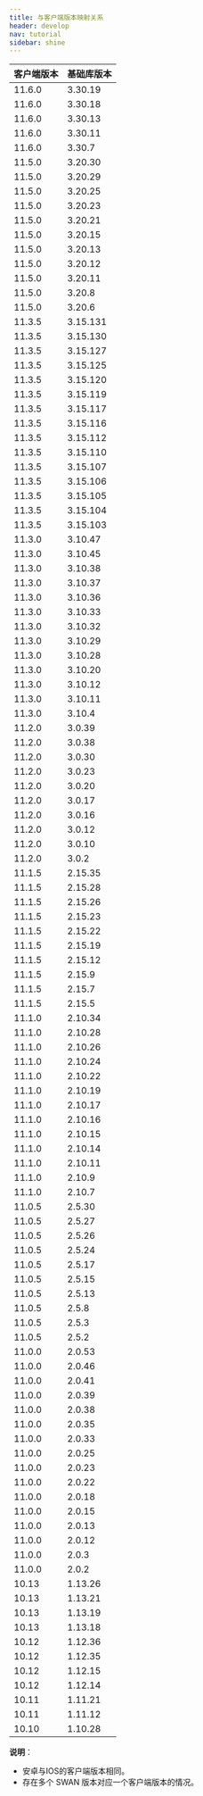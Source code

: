 ```yaml
---
title: 与客户端版本映射关系
header: develop
nav: tutorial
sidebar: shine
---
```


|客户端版本|基础库版本|
|---|---|
|11.6.0|3.30.19|
|11.6.0|3.30.18|
|11.6.0|3.30.13|
|11.6.0|3.30.11|
|11.6.0|3.30.7|
|11.5.0|3.20.30|
|11.5.0|3.20.29|
|11.5.0|3.20.25|
|11.5.0|3.20.23|
|11.5.0|3.20.21|
|11.5.0|3.20.15|
|11.5.0|3.20.13|
|11.5.0|3.20.12|
|11.5.0|3.20.11|
|11.5.0|3.20.8|
|11.5.0|3.20.6|
|11.3.5|3.15.131|
|11.3.5|3.15.130|
|11.3.5|3.15.127|
|11.3.5|3.15.125|
|11.3.5|3.15.120|
|11.3.5|3.15.119|
|11.3.5|3.15.117|
|11.3.5|3.15.116|
|11.3.5|3.15.112|
|11.3.5|3.15.110|
|11.3.5|3.15.107|
|11.3.5|3.15.106|
|11.3.5|3.15.105|
|11.3.5|3.15.104|
|11.3.5|3.15.103|
|11.3.0|3.10.47|
|11.3.0|3.10.45|
|11.3.0|3.10.38|
|11.3.0|3.10.37|
|11.3.0|3.10.36|
|11.3.0|3.10.33|
|11.3.0|3.10.32|
|11.3.0|3.10.29|
|11.3.0|3.10.28|
|11.3.0|3.10.20|
|11.3.0|3.10.12|
|11.3.0|3.10.11|
|11.3.0|3.10.4|
|11.2.0|3.0.39|
|11.2.0|3.0.38|
|11.2.0|3.0.30|
|11.2.0|3.0.23|
|11.2.0|3.0.20|
|11.2.0|3.0.17|
|11.2.0|3.0.16|
|11.2.0|3.0.12|
|11.2.0|3.0.10|
|11.2.0|3.0.2|
|11.1.5|2.15.35|
|11.1.5|2.15.28|
|11.1.5|2.15.26|
|11.1.5|2.15.23|
|11.1.5|2.15.22|
|11.1.5|2.15.19|
|11.1.5|2.15.12|
|11.1.5|2.15.9|
|11.1.5|2.15.7|
|11.1.5|2.15.5|
|11.1.0|2.10.34|
|11.1.0|2.10.28|
|11.1.0|2.10.26|
|11.1.0|2.10.24|
|11.1.0|2.10.22|
|11.1.0|2.10.19|
|11.1.0|2.10.17|
|11.1.0|2.10.16|
|11.1.0|2.10.15|
|11.1.0|2.10.14|
|11.1.0|2.10.11|
|11.1.0|2.10.9|
|11.1.0|2.10.7|
|11.0.5|2.5.30|
|11.0.5|2.5.27|
|11.0.5|2.5.26|
|11.0.5|2.5.24|
|11.0.5|2.5.17|
|11.0.5|2.5.15	|
|11.0.5|2.5.13|
|11.0.5|2.5.8|
|11.0.5|2.5.3|
|11.0.5|2.5.2|
|11.0.0|2.0.53|
|11.0.0|2.0.46|
|11.0.0|2.0.41|
|11.0.0|2.0.39|
|11.0.0|2.0.38|
|11.0.0|2.0.35|
|11.0.0|2.0.33|
|11.0.0|2.0.25|
|11.0.0|2.0.23|
|11.0.0|2.0.22|
|11.0.0|2.0.18|
|11.0.0|2.0.15|
|11.0.0|2.0.13|
|11.0.0|2.0.12|
|11.0.0|2.0.3|
|11.0.0|2.0.2|
|10.13|1.13.26|
|10.13|1.13.21|
|10.13|1.13.19|
|10.13|1.13.18|
|10.12|1.12.36|
|10.12|1.12.35|
|10.12|1.12.15|
|10.12|1.12.14|	
|10.11|1.11.21|	
|10.11|1.11.12|	
|10.10|1.10.28|	

**说明**：
* 安卓与IOS的客户端版本相同。
* 存在多个 SWAN 版本对应一个客户端版本的情况。